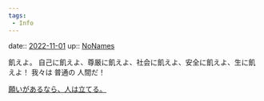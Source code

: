 ```yaml
---
tags:
 - Info
---
```


date:: [2022-11-01](Daily_Note/2022-11-01.md)
up:: [NoNames](Bar/Novel/Chaos/NoNames.md)

飢えよ。
自己に飢えよ、尊厳に飢えよ、社会に飢えよ、安全に飢えよ、生に飢えよ！
我々は
普通の
人間だ！

[願いがあるなら、人は立てる。](願いがあるなら、人は立てる。.md)